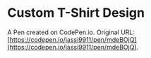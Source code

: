 # Custom T-Shirt Design

A Pen created on CodePen.io. Original URL: [https://codepen.io/jassi9911/pen/mdeBOjQ](https://codepen.io/jassi9911/pen/mdeBOjQ).

